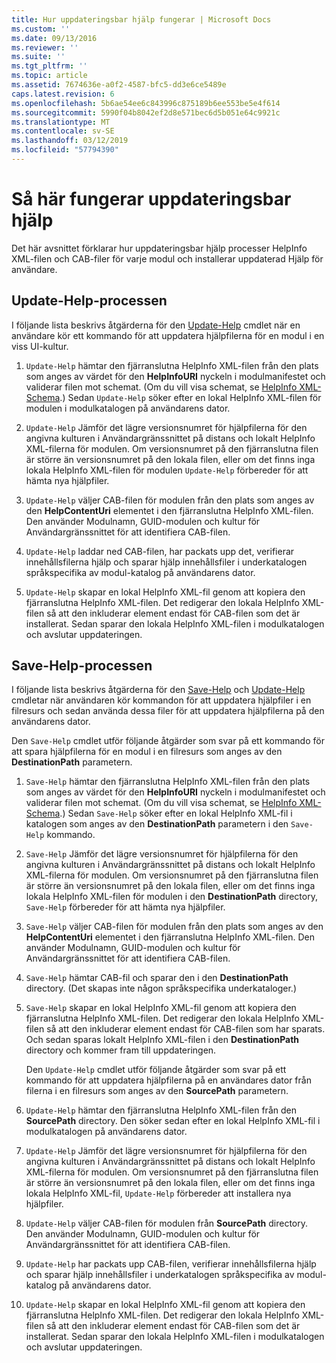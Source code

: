 ```yaml
---
title: Hur uppdateringsbar hjälp fungerar | Microsoft Docs
ms.custom: ''
ms.date: 09/13/2016
ms.reviewer: ''
ms.suite: ''
ms.tgt_pltfrm: ''
ms.topic: article
ms.assetid: 7674636e-a0f2-4587-bfc5-dd3e6ce5489e
caps.latest.revision: 6
ms.openlocfilehash: 5b6ae54ee6c843996c875189b6ee553be5e4f614
ms.sourcegitcommit: 5990f04b8042ef2d8e571bec6d5b051e64c9921c
ms.translationtype: MT
ms.contentlocale: sv-SE
ms.lasthandoff: 03/12/2019
ms.locfileid: "57794390"
---
```

# <a name="how-updatable-help-works"></a>Så här fungerar uppdateringsbar hjälp

Det här avsnittet förklarar hur uppdateringsbar hjälp processer HelpInfo XML-filen och CAB-filer för varje modul och installerar uppdaterad Hjälp för användare.

## <a name="the-update-help-process"></a>Update-Help-processen

I följande lista beskrivs åtgärderna för den [Update-Help](/powershell/module/Microsoft.PowerShell.Core/Update-Help) cmdlet när en användare kör ett kommando för att uppdatera hjälpfilerna för en modul i en viss UI-kultur.

1. `Update-Help` hämtar den fjärranslutna HelpInfo XML-filen från den plats som anges av värdet för den **HelpInfoURI** nyckeln i modulmanifestet och validerar filen mot schemat. (Om du vill visa schemat, se [HelpInfo XML-Schema](./helpinfo-xml-schema.md).) Sedan `Update-Help` söker efter en lokal HelpInfo XML-filen för modulen i modulkatalogen på användarens dator.

2. `Update-Help` Jämför det lägre versionsnumret för hjälpfilerna för den angivna kulturen i Användargränssnittet på distans och lokalt HelpInfo XML-filerna för modulen. Om versionsnumret på den fjärranslutna filen är större än versionsnumret på den lokala filen, eller om det finns inga lokala HelpInfo XML-filen för modulen `Update-Help` förbereder för att hämta nya hjälpfiler.

3. `Update-Help` väljer CAB-filen för modulen från den plats som anges av den **HelpContentUri** elementet i den fjärranslutna HelpInfo XML-filen. Den använder Modulnamn, GUID-modulen och kultur för Användargränssnittet för att identifiera CAB-filen.

4. `Update-Help` laddar ned CAB-filen, har packats upp det, verifierar innehållsfilerna hjälp och sparar hjälp innehållsfiler i underkatalogen språkspecifika av modul-katalog på användarens dator.

5. `Update-Help` skapar en lokal HelpInfo XML-fil genom att kopiera den fjärranslutna HelpInfo XML-filen. Det redigerar den lokala HelpInfo XML-filen så att den inkluderar element endast för CAB-filen som det är installerat. Sedan sparar den lokala HelpInfo XML-filen i modulkatalogen och avslutar uppdateringen.

## <a name="the-save-help-process"></a>Save-Help-processen

I följande lista beskrivs åtgärderna för den [Save-Help](/powershell/module/Microsoft.PowerShell.Core/Save-Help) och [Update-Help](/powershell/module/Microsoft.PowerShell.Core/Update-Help) cmdletar när användaren kör kommandon för att uppdatera hjälpfiler i en filresurs och sedan använda dessa filer för att uppdatera hjälpfilerna på den användarens dator.

Den `Save-Help` cmdlet utför följande åtgärder som svar på ett kommando för att spara hjälpfilerna för en modul i en filresurs som anges av den **DestinationPath** parametern.

1. `Save-Help` hämtar den fjärranslutna HelpInfo XML-filen från den plats som anges av värdet för den **HelpInfoURI** nyckeln i modulmanifestet och validerar filen mot schemat. (Om du vill visa schemat, se [HelpInfo XML-Schema](./helpinfo-xml-schema.md).) Sedan `Save-Help` söker efter en lokal HelpInfo XML-fil i katalogen som anges av den **DestinationPath** parametern i den `Save-Help` kommando.

2. `Save-Help` Jämför det lägre versionsnumret för hjälpfilerna för den angivna kulturen i Användargränssnittet på distans och lokalt HelpInfo XML-filerna för modulen. Om versionsnumret på den fjärranslutna filen är större än versionsnumret på den lokala filen, eller om det finns inga lokala HelpInfo XML-filen för modulen i den **DestinationPath** directory, `Save-Help` förbereder för att hämta nya hjälpfiler.

3. `Save-Help` väljer CAB-filen för modulen från den plats som anges av den **HelpContentUri** elementet i den fjärranslutna HelpInfo XML-filen. Den använder Modulnamn, GUID-modulen och kultur för Användargränssnittet för att identifiera CAB-filen.

4. `Save-Help` hämtar CAB-fil och sparar den i den **DestinationPath** directory. (Det skapas inte någon språkspecifika underkataloger.)

5. `Save-Help` skapar en lokal HelpInfo XML-fil genom att kopiera den fjärranslutna HelpInfo XML-filen. Det redigerar den lokala HelpInfo XML-filen så att den inkluderar element endast för CAB-filen som har sparats. Och sedan sparas lokalt HelpInfo XML-filen i den **DestinationPath** directory och kommer fram till uppdateringen.

   Den `Update-Help` cmdlet utför följande åtgärder som svar på ett kommando för att uppdatera hjälpfilerna på en användares dator från filerna i en filresurs som anges av den **SourcePath** parametern.

1. `Update-Help` hämtar den fjärranslutna HelpInfo XML-filen från den **SourcePath** directory. Den söker sedan efter en lokal HelpInfo XML-fil i modulkatalogen på användarens dator.

2. `Update-Help` Jämför det lägre versionsnumret för hjälpfilerna för den angivna kulturen i Användargränssnittet på distans och lokalt HelpInfo XML-filerna för modulen. Om versionsnumret på den fjärranslutna filen är större än versionsnumret på den lokala filen, eller om det finns inga lokala HelpInfo XML-fil, `Update-Help` förbereder att installera nya hjälpfiler.

3. `Update-Help` väljer CAB-filen för modulen från **SourcePath** directory. Den använder Modulnamn, GUID-modulen och kultur för Användargränssnittet för att identifiera CAB-filen.

4. `Update-Help` har packats upp CAB-filen, verifierar innehållsfilerna hjälp och sparar hjälp innehållsfiler i underkatalogen språkspecifika av modul-katalog på användarens dator.

5. `Update-Help` skapar en lokal HelpInfo XML-fil genom att kopiera den fjärranslutna HelpInfo XML-filen. Det redigerar den lokala HelpInfo XML-filen så att den inkluderar element endast för CAB-filen som det är installerat. Sedan sparar den lokala HelpInfo XML-filen i modulkatalogen och avslutar uppdateringen.